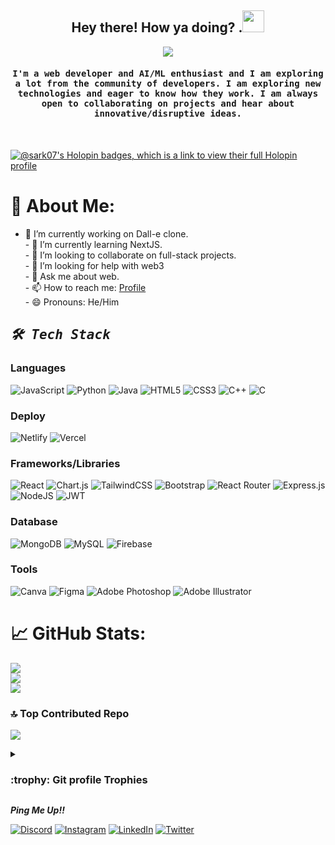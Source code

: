 <h2 align="center"> Hey there! How ya doing? .<img src="https://media.giphy.com/media/hvRJCLFzcasrR4ia7z/giphy.gif" width="35"></h2>

<p align="center">
  <a href="https://github.com/DenverCoder1/readme-typing-svg"><img src="https://readme-typing-svg.herokuapp.com?lines=Computer+Science,+AKCSIT+'24;Interested+in+blockchain!;Full-Stack+Web+Developer+!!;AI+ML+Enthusiast;Always+love+to+hear+about+new+ideas!&center=true&width=500&height=50"></a>
</p>

<h4 align="center"><samp>I'm a web developer and AI/ML enthusiast and I am exploring a lot from the community of developers. I am exploring new technologies and eager to know how they work.
 I am always open to collaborating on projects and hear about innovative/disruptive ideas.</samp></h4>
 <br />
 
 [![@sark07's Holopin badges, which is a link to view their full Holopin profile](https://holopin.me/sark07)](https://holopin.io/@sark07)
 
# 💫 About Me:
- 🔭 I’m currently working on Dall-e clone.<br>- 🌱 I’m currently learning NextJS.<br>- 👯 I’m looking to collaborate on full-stack projects.<br>- 🤔 I’m looking for help with web3<br>- 💬 Ask me about web.<br>- 📫 How to reach me: <a href="https://portfolio-pritam.vercel.app/">Profile</a><br>- 😄 Pronouns: He/Him


<h2 align="left"><samp><i><b>🛠️ Tech Stack </b></i></samp></h2>

### Languages
![JavaScript](https://img.shields.io/badge/javascript-%23323330.svg?style=for-the-badge&logo=javascript&logoColor=%23F7DF1E) ![Python](https://img.shields.io/badge/python-3670A0?style=for-the-badge&logo=python&logoColor=ffdd54) ![Java](https://img.shields.io/badge/java-%23ED8B00.svg?style=for-the-badge&logo=java&logoColor=white) ![HTML5](https://img.shields.io/badge/html5-%23E34F26.svg?style=for-the-badge&logo=html5&logoColor=white) ![CSS3](https://img.shields.io/badge/css3-%231572B6.svg?style=for-the-badge&logo=css3&logoColor=white) ![C++](https://img.shields.io/badge/c++-%2300599C.svg?style=for-the-badge&logo=c%2B%2B&logoColor=white) ![C](https://img.shields.io/badge/c-%2300599C.svg?style=for-the-badge&logo=c&logoColor=white) 

### Deploy

![Netlify](https://img.shields.io/badge/netlify-%23000000.svg?style=for-the-badge&logo=netlify&logoColor=#00C7B7) ![Vercel](https://img.shields.io/badge/vercel-%23000000.svg?style=for-the-badge&logo=vercel&logoColor=white) 

### Frameworks/Libraries

![React](https://img.shields.io/badge/react-%2320232a.svg?style=for-the-badge&logo=react&logoColor=%2361DAFB) ![Chart.js](https://img.shields.io/badge/chart.js-F5788D.svg?style=for-the-badge&logo=chart.js&logoColor=white) ![TailwindCSS](https://img.shields.io/badge/tailwindcss-%2338B2AC.svg?style=for-the-badge&logo=tailwind-css&logoColor=white) ![Bootstrap](https://img.shields.io/badge/bootstrap-%23563D7C.svg?style=for-the-badge&logo=bootstrap&logoColor=white) ![React Router](https://img.shields.io/badge/React_Router-CA4245?style=for-the-badge&logo=react-router&logoColor=white) ![Express.js](https://img.shields.io/badge/express.js-%23404d59.svg?style=for-the-badge&logo=express&logoColor=%2361DAFB) ![NodeJS](https://img.shields.io/badge/node.js-6DA55F?style=for-the-badge&logo=node.js&logoColor=white) ![JWT](https://img.shields.io/badge/JWT-black?style=for-the-badge&logo=JSON%20web%20tokens) 

### Database

![MongoDB](https://img.shields.io/badge/MongoDB-%234ea94b.svg?style=for-the-badge&logo=mongodb&logoColor=white) ![MySQL](https://img.shields.io/badge/mysql-%2300f.svg?style=for-the-badge&logo=mysql&logoColor=white) ![Firebase](https://img.shields.io/badge/firebase-%23039BE5.svg?style=for-the-badge&logo=firebase)

### Tools

![Canva](https://img.shields.io/badge/Canva-%2300C4CC.svg?style=for-the-badge&logo=Canva&logoColor=white) ![Figma](https://img.shields.io/badge/figma-%23F24E1E.svg?style=for-the-badge&logo=figma&logoColor=white) ![Adobe Photoshop](https://img.shields.io/badge/adobephotoshop-%2331A8FF.svg?style=for-the-badge&logo=adobephotoshop&logoColor=white) ![Adobe Illustrator](https://img.shields.io/badge/adobeillustrator-%23FF9A00.svg?style=for-the-badge&logo=adobeillustrator&logoColor=white)

# 📈 GitHub Stats:
![](https://github-readme-stats.vercel.app/api?username=sark-07&theme=dark&hide_border=false&include_all_commits=true&count_private=true)<br/>
![](https://github-readme-streak-stats.herokuapp.com/?user=sark-07&theme=dark&hide_border=false)<br/>
![](https://github-readme-stats.vercel.app/api/top-langs/?username=sark-07&theme=dark&hide_border=false&include_all_commits=true&count_private=true&layout=compact)

### 🔝 Top Contributed Repo
![](https://github-contributor-stats.vercel.app/api?username=sark-07&limit=5&theme=apprentice&combine_all_yearly_contributions=true)

<details>
    <summary> 
      <h3> :trophy: Git profile Trophies </h3>
    </summary>

 ![](https://github-profile-trophy.vercel.app/?username=sark-07&theme=onedark&no-frame=false&no-bg=false&margin-w=4) 
	
</details> 


<p align="left"><b><i>Ping Me Up!! </i></b></p>

[![Discord](https://img.shields.io/badge/Discord-%237289DA.svg?logo=discord&logoColor=white)](https://discord.gg/https://discord.gg/9aBnqCXF) [![Instagram](https://img.shields.io/badge/Instagram-%23E4405F.svg?logo=Instagram&logoColor=white)](https://instagram.com/pritam_07sarkar) [![LinkedIn](https://img.shields.io/badge/LinkedIn-%230077B5.svg?logo=linkedin&logoColor=white)](https://linkedin.com/in/pritam-sarkar-06208a260) [![Twitter](https://img.shields.io/badge/Twitter-%231DA1F2.svg?logo=Twitter&logoColor=white)](https://twitter.com/pritams_07) 
